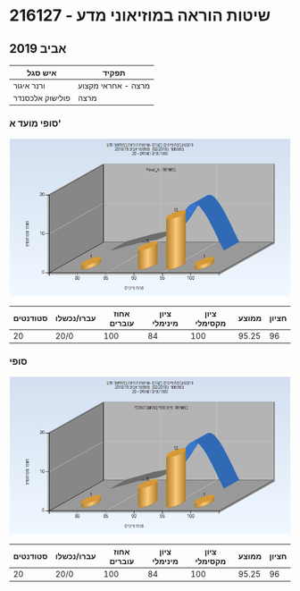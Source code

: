 # 216127 - שיטות הוראה במוזיאוני מדע

## אביב 2019

| איש סגל | תפקיד |
| ---- | ---- |
| ורנר איגור | מרצה - אחראי מקצוע |
| פולישוק אלכסנדר | מרצה |

### סופי מועד א'

![201802 Final_A](201802/Final_A.png)

| סטודנטים | עברו/נכשלו | אחוז עוברים | ציון מינימלי | ציון מקסימלי | ממוצע | חציון |
| ---- | ---- | ---- | ---- | ---- | ---- | ---- |
| 20 | 20/0 | 100 | 84 | 100 | 95.25 | 96 |

### סופי

![201802 Finals](201802/Finals.png)

| סטודנטים | עברו/נכשלו | אחוז עוברים | ציון מינימלי | ציון מקסימלי | ממוצע | חציון |
| ---- | ---- | ---- | ---- | ---- | ---- | ---- |
| 20 | 20/0 | 100 | 84 | 100 | 95.25 | 96 |

